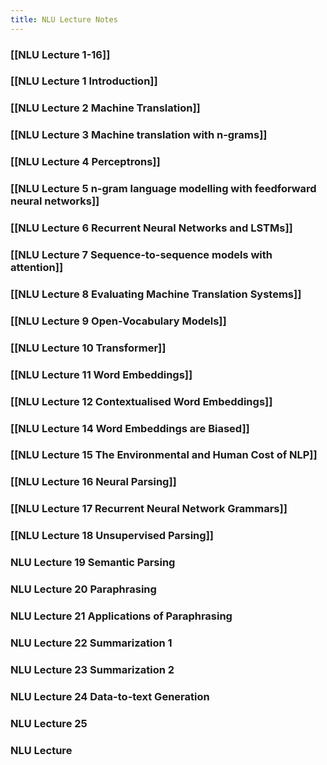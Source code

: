 ```yaml
---
title: NLU Lecture Notes
---
```


### [[NLU Lecture 1-16]]
### [[NLU Lecture 1 Introduction]]
### [[NLU Lecture 2 Machine Translation]]
### [[NLU Lecture 3 Machine translation with n-grams]]
### [[NLU Lecture 4 Perceptrons]]
### [[NLU Lecture 5 n-gram language modelling with feedforward neural networks]]
### [[NLU Lecture 6 Recurrent Neural Networks and LSTMs]]
### [[NLU Lecture 7 Sequence-to-sequence models with attention]]
### [[NLU Lecture 8 Evaluating Machine Translation Systems]]
### [[NLU Lecture 9 Open-Vocabulary Models]]
### [[NLU Lecture 10 Transformer]]
### [[NLU Lecture 11 Word Embeddings]]
### [[NLU Lecture 12 Contextualised Word Embeddings]]
### [[NLU Lecture 14 Word Embeddings are Biased]]
### [[NLU Lecture 15 The Environmental and Human Cost of NLP]]
### [[NLU Lecture 16 Neural Parsing]]
### [[NLU Lecture 17 Recurrent Neural Network Grammars]]
### [[NLU Lecture 18 Unsupervised Parsing]]
### NLU Lecture 19 Semantic Parsing
### NLU Lecture 20 Paraphrasing
### NLU Lecture 21 Applications of Paraphrasing
### NLU Lecture 22 Summarization 1
### NLU Lecture 23 Summarization 2
### NLU Lecture 24 Data-to-text Generation
### NLU Lecture 25
### NLU Lecture
